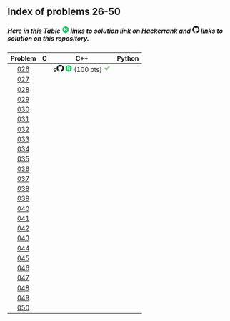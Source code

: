 ## Index of problems 26-50

##### Here in this Table [![image](../img/HR.png)](#) links to solution link on Hackerrank and [![image](../img/GH.png)](#) links to solution on this repository.

| Problem | C | C++ | Python |
| :-----: | :-----: | :-----: | :-----: |
| [026](https://www.hackerrank.com/contests/projecteuler/challenges/euler026) | | s[![image](../img/GH.png)](../026.cpp)  [![image](../img/HR.png)](https://www.hackerrank.com/contests/projecteuler/challenges/euler026/submissions/code/1300487281) (100 pts) [![image](../img/AC.png)](#) | |
| [027](https://www.hackerrank.com/contests/projecteuler/challenges/euler002) | | | |
| [028](https://www.hackerrank.com/contests/projecteuler/challenges/euler003) | | | |
| [029](https://www.hackerrank.com/contests/projecteuler/challenges/euler004) | | | |
| [030](https://www.hackerrank.com/contests/projecteuler/challenges/euler005) | | | |
| [031](https://www.hackerrank.com/contests/projecteuler/challenges/euler006) | | | |
| [032](https://www.hackerrank.com/contests/projecteuler/challenges/euler007) | | | |
| [033](https://www.hackerrank.com/contests/projecteuler/challenges/euler008) | | | |
| [034](https://www.hackerrank.com/contests/projecteuler/challenges/euler009) | | | |
| [035](https://www.hackerrank.com/contests/projecteuler/challenges/euler010) | | | |
| [036](https://www.hackerrank.com/contests/projecteuler/challenges/euler011) | | | |
| [037](https://www.hackerrank.com/contests/projecteuler/challenges/euler012) | | | |
| [038](https://www.hackerrank.com/contests/projecteuler/challenges/euler013) | | | |
| [039](https://www.hackerrank.com/contests/projecteuler/challenges/euler014) | | | |
| [040](https://www.hackerrank.com/contests/projecteuler/challenges/euler015) | | | |
| [041](https://www.hackerrank.com/contests/projecteuler/challenges/euler016) | | | |
| [042](https://www.hackerrank.com/contests/projecteuler/challenges/euler017) | | | |
| [043](https://www.hackerrank.com/contests/projecteuler/challenges/euler018) | | | |
| [044](https://www.hackerrank.com/contests/projecteuler/challenges/euler019) | | | |
| [045](https://www.hackerrank.com/contests/projecteuler/challenges/euler020) | | | |
| [046](https://www.hackerrank.com/contests/projecteuler/challenges/euler021) | | | |
| [047](https://www.hackerrank.com/contests/projecteuler/challenges/euler022) | | | |
| [048](https://www.hackerrank.com/contests/projecteuler/challenges/euler023) | | | |
| [049](https://www.hackerrank.com/contests/projecteuler/challenges/euler024) | | | |
| [050](https://www.hackerrank.com/contests/projecteuler/challenges/euler025) | | | |
